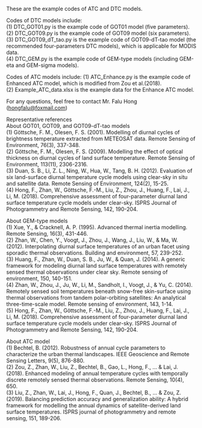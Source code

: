 These are the example codes of ATC and DTC models.

Codes of DTC models include:  
(1) DTC_GOT01.py is the example code of GOT01 model (five parameters).  
(2) DTC_GOT09.py is the example code of GOT09 model (six parameters).  
(3) DTC_GOT09_dT_tao.py is the example code of GOT09-dT-tao model (the recommended four-parameters DTC models), which is applicable for MODIS data.  
(4) DTC_GEM.py is the example code of GEM-type models (including GEM-eta and GEM-sigma models).  

Codes of ATC models include:
(1) ATC_Enhance.py is the example code of Enhanced ATC model, which is modified from Zou et al.(2018).   
(2) Example_ATC_data.xlsx is the example data for the Enhance ATC model.

For any questions, feel free to contact Mr. Falu Hong (hongfalu@foxmail.com)
   
   
Representative references  
About GOT01, GOT09, and GOT09-dT-tao models  
(1) Göttsche, F. M., Olesen, F. S. (2001). Modelling of diurnal cycles of brightness temperature extracted from METEOSAT data. Remote Sensing of Environment, 76(3), 337-348.   
(2) Göttsche, F. M., Olesen, F. S. (2009). Modelling the effect of optical thickness on diurnal cycles of land surface temperature. Remote Sensing of Environment, 113(11), 2306-2316.   
(3) Duan, S. B., Li, Z. L., Ning, W., Hua, W., Tang, B. H. (2012). Evaluation of six land-surface diurnal temperature cycle models using clear-sky in situ and satellite data. Remote Sensing of Environment, 124(2), 15-25.   
(4) Hong, F., Zhan, W., Göttsche, F.-M., Liu, Z., Zhou, J., Huang, F., Lai, J., Li, M. (2018). Comprehensive assessment of four-parameter diurnal land surface temperature cycle models under clear-sky. ISPRS Journal of Photogrammetry and Remote Sensing, 142, 190-204.   

About GEM-type models  
(1) Xue, Y., & Cracknell, A. P. (1995). Advanced thermal inertia modelling. Remote Sensing, 16(3), 431-446.  
(2) Zhan, W., Chen, Y., Voogt, J., Zhou, J., Wang, J., Liu, W., & Ma, W. (2012). Interpolating diurnal surface temperatures of an urban facet using sporadic thermal observations. Building and environment, 57, 239-252.  
(3) Huang, F., Zhan, W., Duan, S. B., Ju, W., & Quan, J. (2014). A generic framework for modeling diurnal land surface temperatures with remotely sensed thermal observations under clear sky. Remote sensing of environment, 150, 140-151.  
(4) Zhan, W., Zhou, J., Ju, W., Li, M., Sandholt, I., Voogt, J., & Yu, C. (2014). Remotely sensed soil temperatures beneath snow-free skin-surface using thermal observations from tandem polar-orbiting satellites: An analytical three-time-scale model. Remote sensing of environment, 143, 1-14.  
(5) Hong, F., Zhan, W., Göttsche, F.-M., Liu, Z., Zhou, J., Huang, F., Lai, J., Li, M. (2018). Comprehensive assessment of four-parameter diurnal land surface temperature cycle models under clear-sky. ISPRS Journal of Photogrammetry and Remote Sensing, 142, 190-204.   

About ATC model  
(1) Bechtel, B. (2012). Robustness of annual cycle parameters to characterize the urban thermal landscapes. IEEE Geoscience and Remote Sensing Letters, 9(5), 876-880.    
(2) Zou, Z., Zhan, W., Liu, Z., Bechtel, B., Gao, L., Hong, F., ... & Lai, J. (2018). Enhanced modeling of annual temperature cycles with temporally discrete remotely sensed thermal observations. Remote Sensing, 10(4), 650.    
(3) Liu, Z., Zhan, W., Lai, J., Hong, F., Quan, J., Bechtel, B., ... & Zou, Z. (2019). Balancing prediction accuracy and generalization ability: A hybrid framework for modelling the annual dynamics of satellite-derived land surface temperatures. ISPRS journal of photogrammetry and remote sensing, 151, 189-206.    
